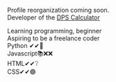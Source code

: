Profile reorganization coming soon.  
Developer of the [DPS Calculator](https://clustercoder.pythonanywhere.com/dpscalculator/)  
  
Learning programming, beginner  
Aspiring to be a freelance coder  
Python ✔✔📘   
Javascript📚❌❌  
HTML✔✔❔  
CSS✔✔🟣  
